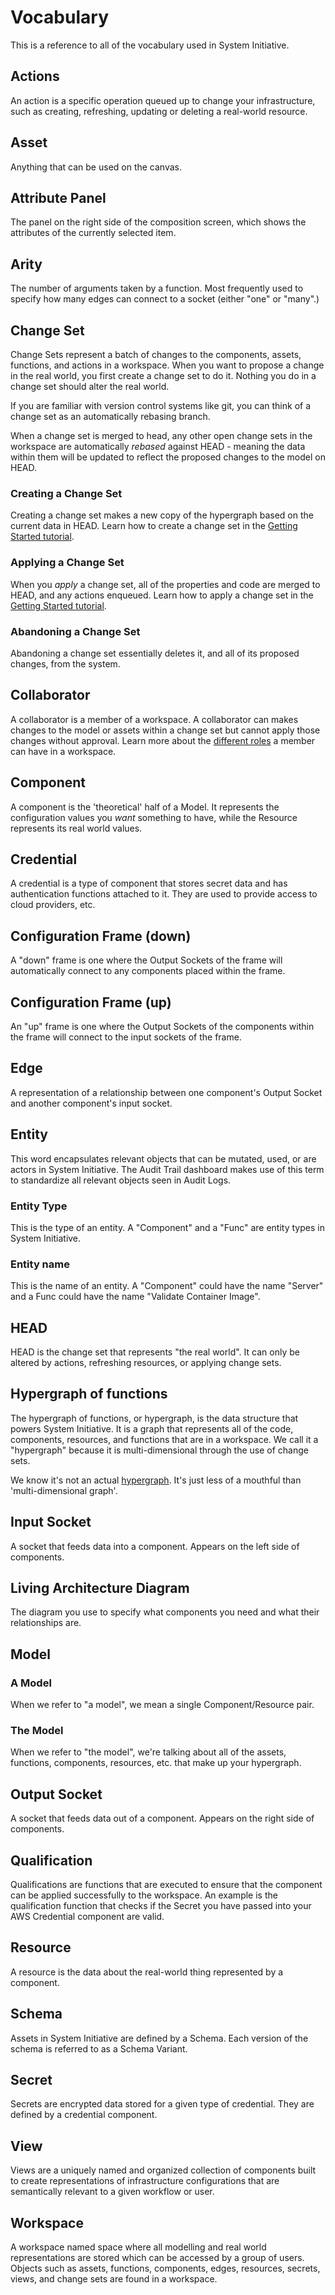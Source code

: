 # Vocabulary

This is a reference to all of the vocabulary used in System Initiative.

## Actions

An action is a specific operation queued up to change your infrastructure, such as creating, refreshing, updating or deleting a real-world resource.

## Asset

Anything that can be used on the canvas.

## Attribute Panel

The panel on the right side of the composition screen, which shows the
attributes of the currently selected item.

## Arity

The number of arguments taken by a function. Most frequently used to specify how
many edges can connect to a socket (either "one" or "many".)

## Change Set

Change Sets represent a batch of changes to the components, assets, functions,
and actions in a workspace. When you want to propose a change in the real world,
you first create a change set to do it. Nothing you do in a change set should
alter the real world.

If you are familiar with version control systems like git, you can think of a
change set as an automatically rebasing branch.

When a change set is merged to head, any other open change sets in the workspace
are automatically _rebased_ against HEAD - meaning the data within them will be
updated to reflect the proposed changes to the model on HEAD.

### Creating a Change Set

Creating a change set makes a new copy of the hypergraph based on the current
data in HEAD. Learn how to create a change set in the
[Getting Started tutorial](/tutorials/getting-started).

### Applying a Change Set

When you _apply_ a change set, all of the properties and code are merged to
HEAD, and any actions enqueued. Learn how to apply a change set in the
[Getting Started tutorial](/tutorials/getting-started).

### Abandoning a Change Set

Abandoning a change set essentially deletes it, and all of its proposed changes,
from the system.

## Collaborator

A collaborator is a member of a workspace. A collaborator can makes changes to
the model or assets within a change set but cannot apply those changes without
approval. Learn more about the [different roles](/reference/authorization-roles)
a member can have in a workspace.

## Component

A component is the 'theoretical' half of a Model. It represents the
configuration values you _want_ something to have, while the Resource represents
its real world values.

## Credential

A credential is a type of component that stores secret data and has
authentication functions attached to it. They are used to provide access to
cloud providers, etc.

## Configuration Frame (down)

A "down" frame is one where the Output Sockets of the frame will automatically
connect to any components placed within the frame.

## Configuration Frame (up)

An "up" frame is one where the Output Sockets of the components within the frame
will connect to the input sockets of the frame.

## Edge

A representation of a relationship between one component's Output Socket and
another component's input socket.

## Entity

This word encapsulates relevant objects that can be mutated, used, or are actors in System Initiative.
The Audit Trail dashboard makes use of this term to standardize all relevant objects seen in Audit Logs.

### Entity Type

This is the type of an entity. A "Component" and a "Func" are entity types in System Initiative.

### Entity name

This is the name of an entity. A "Component" could have the name "Server" and a Func could have the name "Validate Container Image".

## HEAD

HEAD is the change set that represents "the real world". It can only be altered
by actions, refreshing resources, or applying change sets.

## Hypergraph of functions

The hypergraph of functions, or hypergraph, is the data structure that powers
System Initiative. It is a graph that represents all of the code, components,
resources, and functions that are in a workspace. We call it a "hypergraph"
because it is multi-dimensional through the use of change sets.

We know it's not an actual
[hypergraph](https://en.wikipedia.org/wiki/Hypergraph). It's just less of a
mouthful than 'multi-dimensional graph'.

## Input Socket

A socket that feeds data into a component. Appears on the left side of
components.

## Living Architecture Diagram

The diagram you use to specify what components you need and what their
relationships are.

## Model

### A Model

When we refer to "a model", we mean a single Component/Resource pair.

### The Model

When we refer to "the model", we're talking about all of the assets, functions,
components, resources, etc. that make up your hypergraph.

## Output Socket

A socket that feeds data out of a component. Appears on the right side of
components.

## Qualification

Qualifications are functions that are executed to ensure that the component can
be applied successfully to the workspace. An example is the qualification
function that checks if the Secret you have passed into your AWS Credential
component are valid.

## Resource

A resource is the data about the real-world thing represented by a component.

## Schema

Assets in System Initiative are defined by a Schema. Each version of the schema
is referred to as a Schema Variant.

## Secret

Secrets are encrypted data stored for a given type of credential. They are
defined by a credential component.

## View

Views are a uniquely named and organized collection of components built to create
representations of infrastructure configurations that are semantically relevant
to a given workflow or user.

## Workspace

A workspace named space where all modelling and real world representations are
stored which can be accessed by a group of users. Objects such as assets,
functions, components, edges, resources, secrets, views, and change sets are
found in a workspace.

